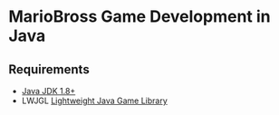 # MarioBross Game Development in Java

## Requirements
   - [Java JDK 1.8+](https://www.oracle.com/java/technologies/javase/jdk11-archive-downloads.html)
   - LWJGL [Lightweight Java Game Library](https://www.lwjgl.org/)
